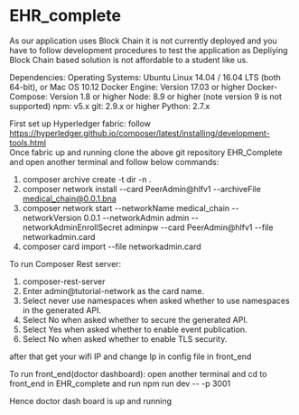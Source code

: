 # EHR_complete

As our application uses Block Chain it is not currently deployed and you have to follow development procedures to test the application as Depliying Block Chain based solution is not affordable to a student like us. 

Dependencies:
Operating Systems: Ubuntu Linux 14.04 / 16.04 LTS (both 64-bit), or Mac OS 10.12
Docker Engine: Version 17.03 or higher
Docker-Compose: Version 1.8 or higher
Node: 8.9 or higher (note version 9 is not supported)
npm: v5.x
git: 2.9.x or higher
Python: 2.7.x


First set up Hyperledger fabric: follow https://hyperledger.github.io/composer/latest/installing/development-tools.html  
Once fabric up and running clone the above git repository EHR_Complete and open another terminal and follow below commands:

1)  composer archive create -t dir -n .
2)  composer network install --card PeerAdmin@hlfv1 --archiveFile medical_chain@0.0.1.bna
3)  composer network start --networkName medical_chain --networkVersion 0.0.1 --networkAdmin admin --networkAdminEnrollSecret adminpw --card PeerAdmin@hlfv1 --file networkadmin.card
4)  composer card import --file networkadmin.card


To run Composer Rest server:
1)  composer-rest-server
2)  Enter admin@tutorial-network as the card name.
3)  Select never use namespaces when asked whether to use namespaces in the generated API.
4)  Select No when asked whether to secure the generated API.
5)  Select Yes when asked whether to enable event publication.
6)  Select No when asked whether to enable TLS security. 

after that get your wifi IP and change Ip in config file in front_end 

To run front_end(doctor dashboard):
open another terminal and cd to front_end in EHR_complete and run npm run dev -- -p 3001

Hence doctor dash board is up and running 
